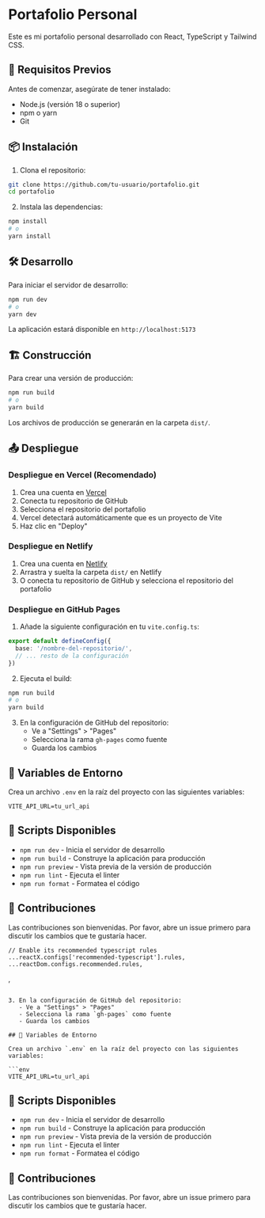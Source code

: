 # Portafolio Personal

Este es mi portafolio personal desarrollado con React, TypeScript y Tailwind CSS.

## 🚀 Requisitos Previos

Antes de comenzar, asegúrate de tener instalado:

- Node.js (versión 18 o superior)
- npm o yarn
- Git

## 📦 Instalación

1. Clona el repositorio:
```bash
git clone https://github.com/tu-usuario/portafolio.git
cd portafolio
```

2. Instala las dependencias:
```bash
npm install
# o
yarn install
```

## 🛠️ Desarrollo

Para iniciar el servidor de desarrollo:

```bash
npm run dev
# o
yarn dev
```

La aplicación estará disponible en `http://localhost:5173`

## 🏗️ Construcción

Para crear una versión de producción:

```bash
npm run build
# o
yarn build
```

Los archivos de producción se generarán en la carpeta `dist/`.

## 📤 Despliegue

### Despliegue en Vercel (Recomendado)

1. Crea una cuenta en [Vercel](https://vercel.com)
2. Conecta tu repositorio de GitHub
3. Selecciona el repositorio del portafolio
4. Vercel detectará automáticamente que es un proyecto de Vite
5. Haz clic en "Deploy"

### Despliegue en Netlify

1. Crea una cuenta en [Netlify](https://netlify.com)
2. Arrastra y suelta la carpeta `dist/` en Netlify
3. O conecta tu repositorio de GitHub y selecciona el repositorio del portafolio

### Despliegue en GitHub Pages

1. Añade la siguiente configuración en tu `vite.config.ts`:
```typescript
export default defineConfig({
  base: '/nombre-del-repositorio/',
  // ... resto de la configuración
})
```

2. Ejecuta el build:
```bash
npm run build
# o
yarn build
```

3. En la configuración de GitHub del repositorio:
   - Ve a "Settings" > "Pages"
   - Selecciona la rama `gh-pages` como fuente
   - Guarda los cambios

## 🔧 Variables de Entorno

Crea un archivo `.env` en la raíz del proyecto con las siguientes variables:

```env
VITE_API_URL=tu_url_api
```

## 📝 Scripts Disponibles

- `npm run dev` - Inicia el servidor de desarrollo
- `npm run build` - Construye la aplicación para producción
- `npm run preview` - Vista previa de la versión de producción
- `npm run lint` - Ejecuta el linter
- `npm run format` - Formatea el código

## 🤝 Contribuciones

Las contribuciones son bienvenidas. Por favor, abre un issue primero para discutir los cambios que te gustaría hacer.

    // Enable its recommended typescript rules
    ...reactX.configs['recommended-typescript'].rules,
    ...reactDom.configs.recommended.rules,
  ,

```

3. En la configuración de GitHub del repositorio:
   - Ve a "Settings" > "Pages"
   - Selecciona la rama `gh-pages` como fuente
   - Guarda los cambios

## 🔧 Variables de Entorno

Crea un archivo `.env` en la raíz del proyecto con las siguientes variables:

```env
VITE_API_URL=tu_url_api
```

## 📝 Scripts Disponibles

- `npm run dev` - Inicia el servidor de desarrollo
- `npm run build` - Construye la aplicación para producción
- `npm run preview` - Vista previa de la versión de producción
- `npm run lint` - Ejecuta el linter
- `npm run format` - Formatea el código

## 🤝 Contribuciones

Las contribuciones son bienvenidas. Por favor, abre un issue primero para discutir los cambios que te gustaría hacer.

